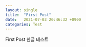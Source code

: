 ```yaml
---
layout: single
title:  "First Post"
date:   2021-07-03 20:46:32 +0900
categories: Test
---
```

First Post
한글 테스트